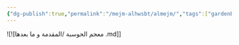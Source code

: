 ```yaml
---
{"dg-publish":true,"permalink":"/mejm-alhwsbt/almejm/","tags":["gardenEntry"]}
---
```


![![معجم الحوسبة /المقدمة و ما بعدها .md]]
